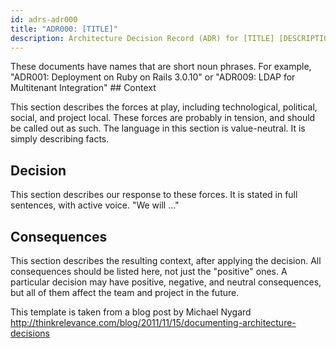 ```yaml
---
id: adrs-adr000
title: "ADR000: [TITLE]"
description: Architecture Decision Record (ADR) for [TITLE] [DESCRIPTION]
---
```

<div> These documents have names that are short noun phrases. For example, "ADR001: Deployment on Ruby on Rails 3.0.10" or "ADR009: LDAP for Multitenant Integration" ## Context


This section describes the forces at play, including technological, political, social, and project local. These forces are probably in tension, and should be called out as such. The language in this section is value-neutral. It is simply describing facts. 

## Decision

 This section describes our response to these forces. It is stated in full sentences, with active voice. "We will ..." 

## Consequences

 This section describes the resulting context, after applying the decision. All consequences should be listed here, not just the "positive" ones. A particular decision may have positive, negative, and neutral consequences, but all of them affect the team and project in the future. 

 This template is taken from a blog post by Michael Nygard http://thinkrelevance.com/blog/2011/11/15/documenting-architecture-decisions 
</div>
